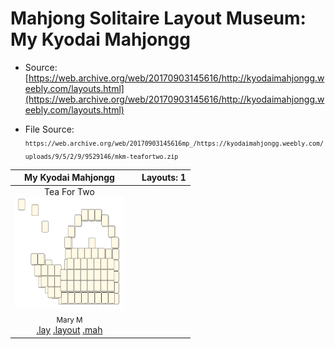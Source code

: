 # Mahjong Solitaire Layout Museum: My Kyodai Mahjongg
* Source: [https://web.archive.org/web/20170903145616/http://kyodaimahjongg.weebly.com/layouts.html](https://web.archive.org/web/20170903145616/http://kyodaimahjongg.weebly.com/layouts.html)

* File Source:  
<sub>```https://web.archive.org/web/20170903145616mp_/https://kyodaimahjongg.weebly.com/uploads/9/5/2/9/9529146/mkm-teafortwo.zip```</sub>


|My Kyodai Mahjongg||Layouts: 1|
|:--:|:--:|:--:|
|Tea For Two<br><img src="./tea_for_two.svg" height="180" width="175"><br> <sub>Mary M</sub> <br>[.lay](./tea_for_two.lay)  [.layout](./tea_for_two.layout)  [.mah](./tea_for_two.mah) |